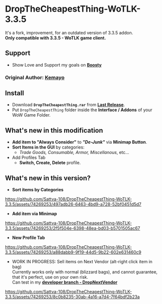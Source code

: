 # DropTheCheapestThing-WoTLK-3.3.5
It's a fork, improvement, for an outdated version of 3.3.5 addon.<br>
**Only compatible with 3.3.5 - WoTLK game client.**

## Support
- Show Love and Support my goals on **[Boosty](https://boosty.to/sattva108)**

### Original Author: [Kemayo](https://legacy.curseforge.com/members/kemayo/projects)

## Install

- Download **` DropTheCheapestThing.rar `** from [**Last Release**](https://github.com/Sattva-108/DropTheCheapestThing-WoTLK-3.3.5/releases).
- Put ` DropTheCheapestThing ` folder inside the **Interface / Addons** of your WoW Game Folder.

## What's new in this modification
- **Add item to "Always Consider"** to ***"De-Junk"*** via **Minimap Button**. 
- **Sort Items in the GUI** by categories:
   - *Trade Goods, Consumable, Armor, Miscellanous*, etc...
- Add Profiles Tab
   - **Switch, Create, Delete** profile.

## What's new in this version?

- **Sort items by Categories**

https://github.com/Sattva-108/DropTheCheapestThing-WoTLK-3.3.5/assets/74269253/497adb26-6463-4bd9-a728-52bf0451d5d7


  
- **Add item via Minimap**

https://github.com/Sattva-108/DropTheCheapestThing-WoTLK-3.3.5/assets/74269253/2f5f504e-6398-48ea-bd03-b5701505ac67

- **New Profile Tab**

https://github.com/Sattva-108/DropTheCheapestThing-WoTLK-3.3.5/assets/74269253/a88dabb9-9f19-44d5-9b22-602e631460c9


- WORK IN PROGRESS: Sell items on Next Vendor (alt-right click item in bag)<br>
Currently works only with normal (blizzard bags), and cannot guarantee, that it's perfect, use on your own risk.<br>
Can test in my **[developer branch - DropNextVendor](https://github.com/Sattva-108/DropTheCheapestThing-WoTLK-3.3.5/tree/dropNextVendor)**

https://github.com/Sattva-108/DropTheCheapestThing-WoTLK-3.3.5/assets/74269253/8c0b8235-30ab-4a16-a7d4-7f64bdf2b23a


